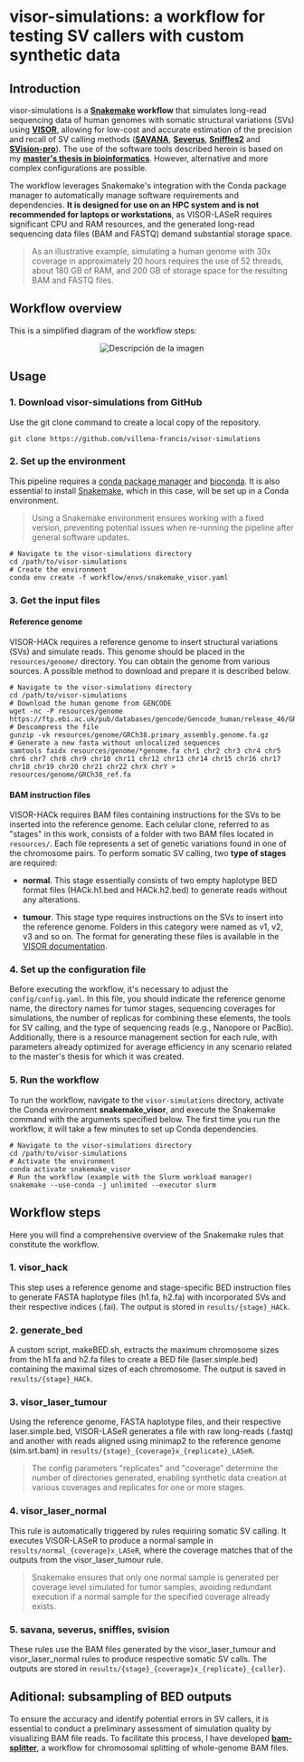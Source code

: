 # visor-simulations: a workflow for testing SV callers with custom synthetic data

## Introduction

visor-simulations is a **[Snakemake](https://snakemake.readthedocs.io/en/stable/) 
workflow** that simulates long-read sequencing data of human genomes with 
somatic structural variations (SVs) using 
**[VISOR](https://github.com/davidebolo1993/VISOR)**, allowing for 
low-cost and accurate estimation of the precision and recall of SV calling methods 
(**[SAVANA](https://github.com/cortes-ciriano-lab/savana)**, 
**[Severus](https://github.com/KolmogorovLab/Severus)**, 
**[Sniffles2](https://github.com/fritzsedlazeck/Sniffles)** 
and **[SVision-pro](https://github.com/songbowang125/SVision-pro)**). The use of 
the software tools described herein is based on my **[master's thesis
in bioinformatics](https://github.com/my/master/thesis)**. However, alternative 
and more complex configurations are possible.

The workflow leverages Snakemake's integration with the Conda package manager to 
automatically manage software requirements and dependencies. **It 
is designed for use on an HPC system and is not recommended for 
laptops or workstations**, as VISOR-LASeR requires significant CPU and RAM 
resources, and the generated long-read sequencing data files (BAM and FASTQ) 
demand substantial storage space.

> As an illustrative example, simulating a human genome with 30x coverage in 
> approximately 20 hours requires the use of 52 threads, about 180 GB of RAM, 
> and 200 GB of storage space for the resulting BAM and FASTQ files.

## Workflow overview

This is a simplified diagram of the workflow steps:

<p align="center">
  <img src="resources/fig/overview.png" alt="Descripción de la imagen">
</p>

## Usage

### 1. Download visor-simulations from GitHub

Use the git clone command to create a local copy of the repository.

```shell
git clone https://github.com/villena-francis/visor-simulations
```

### 2. Set up the environment

This pipeline requires a [conda package manager](https://docs.conda.io/projects/conda/en/latest/user-guide/install/index.html) and [bioconda](https://bioconda.github.io/). It is also essential to 
install [Snakemake](https://snakemake.readthedocs.io/en/stable/index.html), 
which in this case, will be set up in a Conda environment. 

> Using a Snakemake environment ensures working with a fixed version, preventing
> potential issues when re-running the pipeline after general software updates.

```shell
# Navigate to the visor-simulations directory
cd /path/to/visor-simulations
# Create the environment
conda env create -f workflow/envs/snakemake_visor.yaml
```

### 3. Get the input files

#### Reference genome

VISOR-HACk requires a reference genome to insert structural variations (SVs) and 
simulate reads. This genome should be placed in the `resources/genome/` directory. 
You can obtain the genome from various sources. A possible method to download and 
prepare it is described below.

```shell
# Navigate to the visor-simulations directory
cd /path/to/visor-simulations
# Download the human genome from GENCODE
wget -nc -P resources/genome https://ftp.ebi.ac.uk/pub/databases/gencode/Gencode_human/release_46/GRCh38.primary_assembly.genome.fa.gz
# Descompress the file
gunzip -vk resources/genome/GRCh38.primary_assembly.genome.fa.gz
# Generate a new fasta without unlocalized sequences
samtools faidx resources/genome/*genome.fa chr1 chr2 chr3 chr4 chr5 chr6 chr7 chr8 chr9 chr10 chr11 chr12 chr13 chr14 chr15 chr16 chr17 chr18 chr19 chr20 chr21 chr22 chrX chrY > resources/genome/GRCh38_ref.fa
```

#### BAM instruction files

VISOR-HACk requires BAM files containing instructions for the SVs to be inserted 
into the reference genome. Each celular clone, referred to as "stages" in this 
work, consists of a folder with two BAM files located in `resources/`. Each file 
represents a set of genetic variations found in one of the chromosome pairs. To 
perform somatic SV calling, two **type of stages** are required:

* **normal**. This stage essentially consists of two empty haplotype BED format 
files (HACk.h1.bed and HACk.h2.bed) to generate reads without any alterations.

* **tumour**. This stage type requires instructions on the SVs to insert into 
the reference genome. Folders in this category were named as v1, v2, v3 and so
on. The format for generating these files is available in the 
[VISOR documentation](https://davidebolo1993.github.io/visordoc/usage/usage.html#visor-hack).

### 4. Set up the configuration file 

Before executing the workflow, it's necessary to adjust the `config/config.yaml`.
In this file, you should indicate the reference genome name, the directory names 
for tumor stages, sequencing coverages for simulations, the number of replicas 
for combining these elements, the tools for SV calling, and the type of 
sequencing reads (e.g., Nanopore or PacBio). Additionally, there is a resource 
management section for each rule, with parameters already optimized for average 
efficiency in any scenario related to the master's thesis for which it was 
created.

### 5. Run the workflow

To run the workflow, navigate to the `visor-simulations` directory, activate the 
Conda environment **snakemake_visor**, and execute the Snakemake command with the 
arguments specified below. The first time you run the workflow, it will take a 
few minutes to set up Conda dependencies.

```shell
# Navigate to the visor-simulations directory
cd /path/to/visor-simulations
# Activate the environment
conda activate snakemake_visor
# Run the workflow (example with the Slurm workload manager)
snakemake --use-conda -j unlimited --executor slurm
```

## Workflow steps

Here you will find a comprehensive overview of the Snakemake rules that 
constitute the workflow.

### 1. visor_hack

This step uses a reference genome and stage-specific BED instruction files to 
generate FASTA haplotype files (h1.fa, h2.fa) with incorporated SVs and their 
respective indices (.fai). The output is stored in `results/{stage}_HACk`.

### 2. generate_bed

A custom script, makeBED.sh, extracts the maximum chromosome sizes from the 
h1.fa and h2.fa files to create a BED file (laser.simple.bed) containing the 
maximal sizes of each chromosome. The output is saved in `results/{stage}_HACk`.

### 3. visor_laser_tumour

Using the reference genome, FASTA haplotype files, and their respective 
laser.simple.bed, VISOR-LASeR generates a file with raw long-reads (.fastq) and 
another with reads aligned using minimap2 to the reference genome (sim.srt.bam) 
in `results/{stage}_{coverage}x_{replicate}_LASeR`.

> The config parameters "replicates" and "coverage" determine the number of 
> directories generated, enabling synthetic data creation at various coverages 
> and replicates for one or more stages. 

### 4. visor_laser_normal

This rule is automatically triggered by rules requiring somatic SV calling. It 
executes VISOR-LASeR to produce a normal sample in 
`results/normal_{coverage}x_LASeR`, where the coverage matches that of the 
outputs from the visor_laser_tumour rule.

> Snakemake ensures that only one normal sample is generated per coverage level 
> simulated for tumor samples, avoiding redundant execution if a normal sample 
> for the specified coverage already exists.

### 5. savana, severus, sniffles, svision

These rules use the BAM files generated by the visor_laser_tumour and 
visor_laser_normal rules to produce respective somatic SV calls. The outputs are 
stored in `results/{stage}_{coverage}x_{replicate}_{caller}`.

## Aditional: subsampling of BED outputs

To ensure the accuracy and identify potential errors in SV callers, it is 
essential to conduct a preliminary assessment of simulation quality by 
visualizing BAM file reads. To facilitate this process, I have developed 
[**bam-splitter**](https://github.com/villena-francis/bam-splitter), a workflow 
for chromosomal splitting of whole-genome BAM files.
